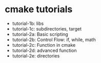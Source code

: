 # cmake tutorials

* tutorial-1b: libs
* tutorial-1c: subdirectories, target 
* tutorial-2a: Basic scripting
* tutorial-2b: Control Flow: if, while, math
* tutorial-2c: Function in cmake
* tutorial-2d: advanced function
* tutorial-2e: directories

